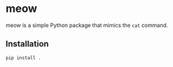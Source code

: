 # meow

meow is a simple Python package that mimics the `cat` command.

## Installation

```bash
pip install .

